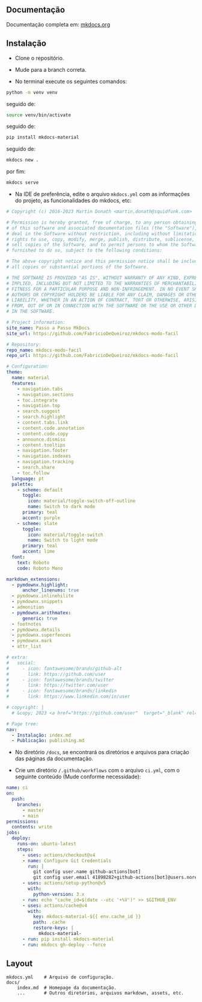 ## Documentação

Documentação completa em: [mkdocs.org](https://www.mkdocs.org)

## Instalação

- Clone o repositório.

- Mude para a branch correta.

- No terminal execute os seguintes comandos:
``` bash
python -m venv venv
```
seguido de:
``` bash
source venv/bin/activate
```
seguido de:
``` bash
pip install mkdocs-material
```
seguido de:
``` bash
mkdocs new .
```
por fim: 
``` bash
mkdocs serve
```

- Na IDE de preferência, edite o arquivo `mkdocs.yml` com as informações do projeto, as funcionalidades do mkdocs, etc:
``` yml
# Copyright (c) 2016-2023 Martin Donath <martin.donath@squidfunk.com>

# Permission is hereby granted, free of charge, to any person obtaining a copy
# of this software and associated documentation files (the "Software"), to
# deal in the Software without restriction, including without limitation the
# rights to use, copy, modify, merge, publish, distribute, sublicense, and/or
# sell copies of the Software, and to permit persons to whom the Software is
# furnished to do so, subject to the following conditions:

# The above copyright notice and this permission notice shall be included in
# all copies or substantial portions of the Software.

# THE SOFTWARE IS PROVIDED "AS IS", WITHOUT WARRANTY OF ANY KIND, EXPRESS OR
# IMPLIED, INCLUDING BUT NOT LIMITED TO THE WARRANTIES OF MERCHANTABILITY,
# FITNESS FOR A PARTICULAR PURPOSE AND NON-INFRINGEMENT. IN NO EVENT SHALL THE
# AUTHORS OR COPYRIGHT HOLDERS BE LIABLE FOR ANY CLAIM, DAMAGES OR OTHER
# LIABILITY, WHETHER IN AN ACTION OF CONTRACT, TORT OR OTHERWISE, ARISING
# FROM, OUT OF OR IN CONNECTION WITH THE SOFTWARE OR THE USE OR OTHER DEALINGS
# IN THE SOFTWARE.

# Project information:
site_name: Passo a Passo MkDocs
site_url: https://github.com/FabricioDeQueiroz/mkdocs-modo-facil

# Repository:
repo_name: mkdocs-modo-facil
repo_url: https://github.com/FabricioDeQueiroz/mkdocs-modo-facil

# Configuration:
theme:
  name: material
  features:
    - navigation.tabs
    - navigation.sections
    - toc.integrate
    - navigation.top
    - search.suggest
    - search.highlight
    - content.tabs.link
    - content.code.annotation
    - content.code.copy
    - announce.dismiss
    - content.tooltips
    - navigation.footer
    - navigation.indexes
    - navigation.tracking
    - search.share
    - toc.follow
  language: pt
  palette:
    - scheme: default
      toggle:
        icon: material/toggle-switch-off-outline 
        name: Switch to dark mode
      primary: teal
      accent: purple 
    - scheme: slate 
      toggle:
        icon: material/toggle-switch
        name: Switch to light mode    
      primary: teal
      accent: lime
  font:
    text: Roboto
    code: Roboto Mono

markdown_extensions:
  - pymdownx.highlight:
      anchor_linenums: true
  - pymdownx.inlinehilite
  - pymdownx.snippets
  - admonition
  - pymdownx.arithmatex:
      generic: true
  - footnotes
  - pymdownx.details
  - pymdownx.superfences
  - pymdownx.mark
  - attr_list

# extra:
#   social:
#     - icon: fontawesome/brands/github-alt
#       link: https://github.com/user
#     - icon: fontawesome/brands/twitter
#       link: https://twitter.com/user
#     - icon: fontawesome/brands/linkedin
#       link: https://www.linkedin.com/in/user

# copyright: |
  # &copy; 2023 <a href="https://github.com/user"  target="_blank" rel="noopener">Name</a>

# Page tree:
nav:
  - Instalação: index.md
  - Publicação: publishing.md
```

- No diretório `/docs`, se encontrará os diretórios e arquivos para criação das páginas da documentação.

- Crie um diretório `/.github/workflows` com o arquivo `ci.yml`, com o seguinte conteúdo (Mude conforme necessidade):
``` yml
name: ci 
on:
  push:
    branches:
      - master 
      - main
permissions:
  contents: write
jobs:
  deploy:
    runs-on: ubuntu-latest
    steps:
      - uses: actions/checkout@v4
      - name: Configure Git Credentials
        run: |
          git config user.name github-actions[bot]
          git config user.email 41898282+github-actions[bot]@users.noreply.github.com
      - uses: actions/setup-python@v5
        with:
          python-version: 3.x
      - run: echo "cache_id=$(date --utc '+%V')" >> $GITHUB_ENV 
      - uses: actions/cache@v4
        with:
          key: mkdocs-material-${{ env.cache_id }}
          path: .cache
          restore-keys: |
            mkdocs-material-
      - run: pip install mkdocs-material 
      - run: mkdocs gh-deploy --force
```

## Layout

    mkdocs.yml    # Arquivo de configuração.
    docs/
        index.md  # Homepage da documentação.
        ...       # Outros diretórios, arquivos markdown, assets, etc.

